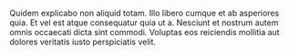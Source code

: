 Quidem explicabo non aliquid totam. Illo libero cumque et ab asperiores quia. Et vel est atque consequatur quia ut a. Nesciunt et nostrum autem omnis occaecati dicta sint commodi. Voluptas eos reiciendis mollitia aut dolores veritatis iusto perspiciatis velit.